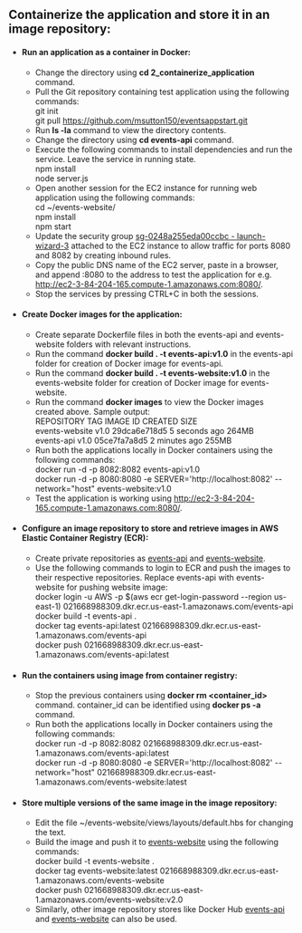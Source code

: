 ## Containerize the application and store it in an image repository:
- #### Run an application as a container in Docker:
  - Change the directory using **cd 2_containerize_application** command.
  - Pull the Git repository containing test application using the following commands:<br>
    git init<br>
    git pull https://github.com/msutton150/eventsappstart.git<br>
  - Run **ls -la** command to view the directory contents.
  - Change the directory using **cd events-api** command.
  - Execute the following commands to install dependencies and run the service. Leave the service in running state.<br>
    npm install<br>
    node server.js
  - Open another session for the EC2 instance for running web application using the following commands:<br>
    cd ~/events-website/<br>
    npm install<br>
    npm start
  - Update the security group [sg-0248a255eda00ccbc - launch-wizard-3](https://us-east-1.console.aws.amazon.com/ec2/home?region=us-east-1#SecurityGroup:securityGroupId=sg-0248a255eda00ccbc) attached to the EC2 instance to allow traffic for ports 8080 and 8082 by creating inbound rules.
  - Copy the public DNS name of the EC2 server, paste in a browser, and append :8080 to the address to test the application for e.g. http://ec2-3-84-204-165.compute-1.amazonaws.com:8080/.
  - Stop the services by pressing CTRL+C in both the sessions.
- #### Create Docker images for the application:
  - Create separate Dockerfile files in both the events-api and events-website folders with relevant instructions.
  - Run the command **docker build . -t events-api:v1.0** in the events-api folder for creation of Docker image for events-api.
  - Run the command **docker build . -t events-website:v1.0** in the events-website folder for creation of Docker image for events-website.
  - Run the command **docker images** to view the Docker images created above. Sample output:<br>
    REPOSITORY                                                    TAG       IMAGE ID       CREATED         SIZE<br>
    events-website                                                v1.0      29dca6e718d5   5 seconds ago   264MB<br>
    events-api                                                    v1.0      05ce7fa7a8d5   2 minutes ago   255MB
  - Run both the applications locally in Docker containers using the following commands:<br>
  docker run -d -p 8082:8082 events-api:v1.0<br>
  docker run -d -p 8080:8080 -e SERVER='http://localhost:8082' --network="host" events-website:v1.0
  - Test the application is working using http://ec2-3-84-204-165.compute-1.amazonaws.com:8080/.
- #### Configure an image repository to store and retrieve images in AWS Elastic Container Registry (ECR):
  - Create private repositories as [events-api](https://us-east-1.console.aws.amazon.com/ecr/repositories/private/021668988309/events-api?region=us-east-1) and [events-website](https://us-east-1.console.aws.amazon.com/ecr/repositories/private/021668988309/events-website?region=us-east-1).
  - Use the following commands to login to ECR and push the images to their respective repositories. Replace events-api with events-website for pushing website image:<br>
  docker login -u AWS -p $(aws ecr get-login-password --region us-east-1) 021668988309.dkr.ecr.us-east-1.amazonaws.com/events-api<br>
  docker build -t events-api .<br>
  docker tag events-api:latest 021668988309.dkr.ecr.us-east-1.amazonaws.com/events-api<br>
  docker push 021668988309.dkr.ecr.us-east-1.amazonaws.com/events-api:latest
- #### Run the containers using image from container registry:
  - Stop the previous containers using **docker rm <container_id>** command. container_id can be identified using **docker ps -a** command.
  - Run both the applications locally in Docker containers using the following commands:<br>
  docker run -d -p 8082:8082 021668988309.dkr.ecr.us-east-1.amazonaws.com/events-api:latest<br>
  docker run -d -p 8080:8080 -e SERVER='http://localhost:8082' --network="host" 021668988309.dkr.ecr.us-east-1.amazonaws.com/events-website:latest
- #### Store multiple versions of the same image in the image repository:
  - Edit the file ~/events-website/views/layouts/default.hbs for changing the text.
  - Build the image and push it to [events-website](https://us-east-1.console.aws.amazon.com/ecr/repositories/private/021668988309/events-website?region=us-east-1) using the following commands:<br>
  docker build -t events-website .<br>
  docker tag events-website:latest 021668988309.dkr.ecr.us-east-1.amazonaws.com/events-website<br>
  docker push 021668988309.dkr.ecr.us-east-1.amazonaws.com/events-website:v2.0
  - Similarly, other image repository stores like Docker Hub [events-api](https://hub.docker.com/repository/docker/coolduck84/events-api/general) and [events-website](https://hub.docker.com/repository/docker/coolduck84/events-website/general)  can also be used.
